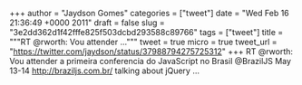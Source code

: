 
+++
author = "Jaydson Gomes"
categories = ["tweet"]
date = "Wed Feb 16 21:36:49 +0000 2011"
draft = false
slug = "3e2dd362d1f42fffe825f503dcbd293588c89766"
tags = ["tweet"]
title = """RT @rworth: Vou attender ..."""
tweet = true
micro = true
tweet_url = "https://twitter.com/jaydson/status/37988794275725312"
+++
RT @rworth: Vou attender a primeira conferencia do JavaScript no Brasil @BrazilJS May 13-14 http://braziljs.com.br/ talking about jQuery ...
